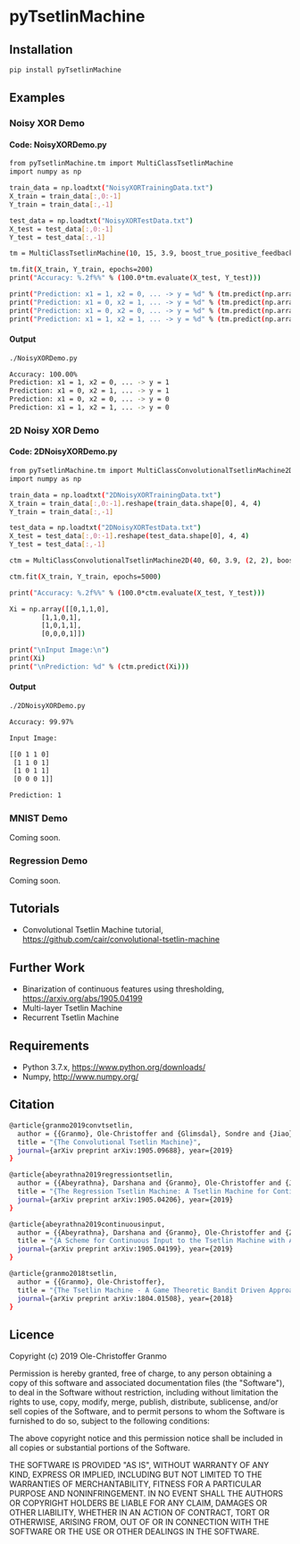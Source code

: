 # pyTsetlinMachine

## Installation

```bash
pip install pyTsetlinMachine
```

## Examples

### Noisy XOR Demo

#### Code: NoisyXORDemo.py

```bash
from pyTsetlinMachine.tm import MultiClassTsetlinMachine
import numpy as np 

train_data = np.loadtxt("NoisyXORTrainingData.txt")
X_train = train_data[:,0:-1]
Y_train = train_data[:,-1]

test_data = np.loadtxt("NoisyXORTestData.txt")
X_test = test_data[:,0:-1]
Y_test = test_data[:,-1]

tm = MultiClassTsetlinMachine(10, 15, 3.9, boost_true_positive_feedback=0)

tm.fit(X_train, Y_train, epochs=200)
print("Accuracy: %.2f%%" % (100.0*tm.evaluate(X_test, Y_test)))

print("Prediction: x1 = 1, x2 = 0, ... -> y = %d" % (tm.predict(np.array([1,0,1,0,1,0,1,1,1,1,0,0]))))
print("Prediction: x1 = 0, x2 = 1, ... -> y = %d" % (tm.predict(np.array([0,1,1,0,1,0,1,1,1,1,0,0]))))
print("Prediction: x1 = 0, x2 = 0, ... -> y = %d" % (tm.predict(np.array([0,0,1,0,1,0,1,1,1,1,0,0]))))
print("Prediction: x1 = 1, x2 = 1, ... -> y = %d" % (tm.predict(np.array([1,1,1,0,1,0,1,1,1,1,0,0]))))
```


#### Output

```bash
./NoisyXORDemo.py 

Accuracy: 100.00%
Prediction: x1 = 1, x2 = 0, ... -> y = 1
Prediction: x1 = 0, x2 = 1, ... -> y = 1
Prediction: x1 = 0, x2 = 0, ... -> y = 0
Prediction: x1 = 1, x2 = 1, ... -> y = 0
```

### 2D Noisy XOR Demo

#### Code: 2DNoisyXORDemo.py

```bash
from pyTsetlinMachine.tm import MultiClassConvolutionalTsetlinMachine2D
import numpy as np 

train_data = np.loadtxt("2DNoisyXORTrainingData.txt")
X_train = train_data[:,0:-1].reshape(train_data.shape[0], 4, 4)
Y_train = train_data[:,-1]

test_data = np.loadtxt("2DNoisyXORTestData.txt")
X_test = test_data[:,0:-1].reshape(test_data.shape[0], 4, 4)
Y_test = test_data[:,-1]

ctm = MultiClassConvolutionalTsetlinMachine2D(40, 60, 3.9, (2, 2), boost_true_positive_feedback=0)

ctm.fit(X_train, Y_train, epochs=5000)

print("Accuracy: %.2f%%" % (100.0*ctm.evaluate(X_test, Y_test)))

Xi = np.array([[0,1,1,0],
		[1,1,0,1],
		[1,0,1,1],
		[0,0,0,1]])

print("\nInput Image:\n")
print(Xi)
print("\nPrediction: %d" % (ctm.predict(Xi)))
```

#### Output

```bash
./2DNoisyXORDemo.py 

Accuracy: 99.97%

Input Image:

[[0 1 1 0]
 [1 1 0 1]
 [1 0 1 1]
 [0 0 0 1]]

Prediction: 1
```
### MNIST Demo

Coming soon.

### Regression Demo

Coming soon.

## Tutorials

* Convolutional Tsetlin Machine tutorial, https://github.com/cair/convolutional-tsetlin-machine

## Further Work

* Binarization of continuous features using thresholding, https://arxiv.org/abs/1905.04199
* Multi-layer Tsetlin Machine
* Recurrent Tsetlin Machine

## Requirements

- Python 3.7.x, https://www.python.org/downloads/
- Numpy, http://www.numpy.org/

## Citation

```bash
@article{granmo2019convtsetlin,
  author = {{Granmo}, Ole-Christoffer and {Glimsdal}, Sondre and {Jiao}, Lei and {Goodwin}, Morten and {Omlin}, Christian W. and {Berge}, Geir Thore},
  title = "{The Convolutional Tsetlin Machine}",
  journal={arXiv preprint arXiv:1905.09688}, year={2019}
}
```

```bash
@article{abeyrathna2019regressiontsetlin,
  author = {{Abeyrathna}, Darshana and {Granmo}, Ole-Christoffer and {Jiao}, Lei and {Goodwin}, Morten},
  title = "{The Regression Tsetlin Machine: A Tsetlin Machine for Continuous Output Problems}",
  journal={arXiv preprint arXiv:1905.04206}, year={2019}
}
```

```bash
@article{abeyrathna2019continuousinput,
  author = {{Abeyrathna}, Darshana and {Granmo}, Ole-Christoffer and {Zhang}, Xuan and {Goodwin}, Morten},
  title = "{A Scheme for Continuous Input to the Tsetlin Machine with Applications to Forecasting Disease Outbreaks}",
  journal={arXiv preprint arXiv:1905.04199}, year={2019}
}
```

```bash
@article{granmo2018tsetlin,
  author = {{Granmo}, Ole-Christoffer},
  title = "{The Tsetlin Machine - A Game Theoretic Bandit Driven Approach to Optimal Pattern Recognition with Propositional Logic}",
  journal={arXiv preprint arXiv:1804.01508}, year={2018}
}
```

## Licence

Copyright (c) 2019 Ole-Christoffer Granmo

Permission is hereby granted, free of charge, to any person obtaining a copy
of this software and associated documentation files (the "Software"), to deal
in the Software without restriction, including without limitation the rights
to use, copy, modify, merge, publish, distribute, sublicense, and/or sell
copies of the Software, and to permit persons to whom the Software is
furnished to do so, subject to the following conditions:

The above copyright notice and this permission notice shall be included in all
copies or substantial portions of the Software.

THE SOFTWARE IS PROVIDED "AS IS", WITHOUT WARRANTY OF ANY KIND, EXPRESS OR
IMPLIED, INCLUDING BUT NOT LIMITED TO THE WARRANTIES OF MERCHANTABILITY,
FITNESS FOR A PARTICULAR PURPOSE AND NONINFRINGEMENT. IN NO EVENT SHALL THE
AUTHORS OR COPYRIGHT HOLDERS BE LIABLE FOR ANY CLAIM, DAMAGES OR OTHER
LIABILITY, WHETHER IN AN ACTION OF CONTRACT, TORT OR OTHERWISE, ARISING FROM,
OUT OF OR IN CONNECTION WITH THE SOFTWARE OR THE USE OR OTHER DEALINGS IN THE
SOFTWARE.
